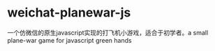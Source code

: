 weichat-planewar-js
===================

一个仿微信的原生javascript实现的打飞机小游戏，适合于初学者。a small plane-war game for javascript green hands
